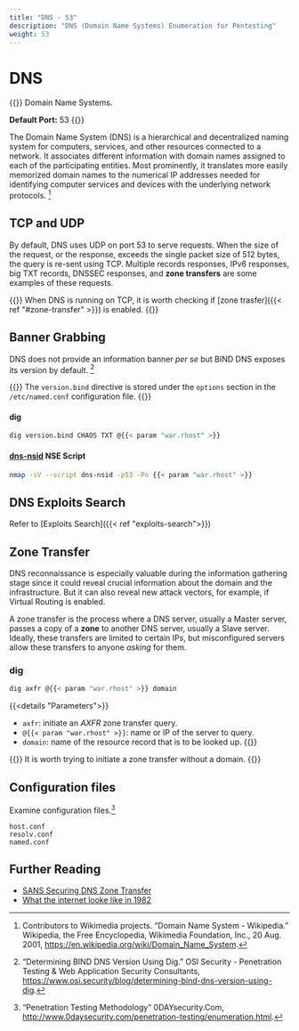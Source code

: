 ```yaml
---
title: "DNS - 53"
description: "DNS (Domain Name Systems) Enumeration for Pentesting"
weight: 53
---
```

# DNS

{{<hint info>}}
Domain Name Systems.

**Default Port:** 53
{{</hint>}}

The Domain Name System (DNS) is a hierarchical and decentralized naming system for computers, services, and other resources connected to a network.
It associates different information with domain names assigned to each of the participating entities. Most prominently, it translates more easily memorized domain names to the numerical IP addresses needed for identifying computer services and devices with the underlying network protocols.  [^wiki-dns]

## TCP and UDP

By default, DNS uses UDP on port 53 to serve requests. When the size of the request, or the response, exceeds the single packet size of 512 bytes, the query is re-sent using TCP. Multiple records responses, IPv6 responses, big TXT records, DNSSEC responses, and **zone transfers** are some examples of these requests.

{{<hint warning>}}
When DNS is running on TCP, it is worth checking if [zone trasfer]({{< ref "#zone-transfer" >}}) is enabled.
{{</hint>}}

## Banner Grabbing

DNS does not provide an information banner _per se_ but BIND DNS exposes its version by default. [^dns-banner-grabbing]

{{<hint info>}}
The `version.bind` directive is stored under the `options` section in the `/etc/named.conf` configuration file.
{{</hint>}}

#### dig

```sh
dig version.bind CHAOS TXT @{{< param "war.rhost" >}}
```

#### [dns-nsid](https://nmap.org/nsedoc/scripts/dns-nsid.html) NSE Script

```sh
nmap -sV --script dns-nsid -p53 -Pn {{< param "war.rhost" >}}
```

## DNS Exploits Search

Refer to [Exploits Search]({{< ref "exploits-search">}})

## Zone Transfer

DNS reconnaissance is especially valuable during the information gathering stage since it could reveal crucial information about the domain and the infrastructure. But it can also reveal new attack vectors, for example, if Virtual Routing is enabled.

A zone transfer is the process where a DNS server, usually a Master server, passes a copy of a **zone** to another DNS server, usually a Slave server. Ideally, these transfers are limited to certain IPs, but misconfigured servers allow these transfers to anyone _asking_ for them.

### dig
```sh
dig axfr @{{< param "war.rhost" >}} domain
```
{{<details "Parameters">}}
- `axfr`: initiate an *AXFR* zone transfer query.
- `@{{< param "war.rhost" >}}`: name or IP of the server to query.
- `domain`: name of the resource record that is to be looked up.
{{</details>}}

{{<hint info>}}
It is worth trying to initiate a zone transfer without a domain.
{{</hint>}}

## Configuration files

Examine configuration files.[^0daysec-enum]

```
host.conf
resolv.conf
named.conf
```

## Further Reading

- [SANS Securing DNS Zone Transfer](https://www.sans.org/reading-room/whitepapers/dns/securing-dns-zone-transfer-868)
- [What the internet looke like in 1982](https://blog.ted.com/what-the-internet-looked-like-in-1982-a-closer-look-at-danny-hillis-vintage-directory-of-users/)

[^wiki-dns]: Contributors to Wikimedia projects. “Domain Name System - Wikipedia.” Wikipedia, the Free Encyclopedia, Wikimedia Foundation, Inc., 20 Aug. 2001, https://en.wikipedia.org/wiki/Domain_Name_System.
[^0daysec-enum]: “Penetration Testing Methodology” 0DAYsecurity.Com, http://www.0daysecurity.com/penetration-testing/enumeration.html.
[^dns-banner-grabbing]: “Determining BIND DNS Version Using Dig.” OSI Security - Penetration Testing & Web Application Security Consultants, https://www.osi.security/blog/determining-bind-dns-version-using-dig.
